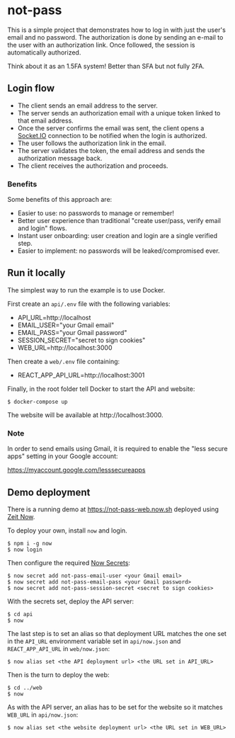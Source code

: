 # not-pass

This is a simple project that demonstrates how to log in with just the user's email and no password.
The authorization is done by sending an e-mail to the user with an authorization link.
Once followed, the session is automatically authorized.

Think about it as an 1.5FA system! Better than SFA but not fully 2FA.

## Login flow

- The client sends an email address to the server.
- The server sends an authorization email with a unique token linked to that email address.
- Once the server confirms the email was sent, the client opens a [Socket.IO](https://socket.io) connection to be notified when the login is authorized.
- The user follows the authorization link in the email.
- The server validates the token, the email address and sends the authorization message back.
- The client receives the authorization and proceeds.

### Benefits

Some benefits of this approach are:

- Easier to use: no passwords to manage or remember!
- Better user experience than traditional "create user/pass, verify email and login" flows.
- Instant user onboarding: user creation and login are a single verified step.
- Easier to implement: no passwords will be leaked/compromised ever.

## Run it locally

The simplest way to run the example is to use Docker.

First create an `api/.env` file with the following variables:

- API_URL=http://localhost
- EMAIL_USER="your Gmail email"
- EMAIL_PASS="your Gmail password"
- SESSION_SECRET="secret to sign cookies"
- WEB_URL=http://localhost:3000

Then create a `web/.env` file containing:

- REACT_APP_API_URL=http://localhost:3001

Finally, in the root folder tell Docker to start the API and website:

```console
$ docker-compose up
```

The website will be available at http://localhost:3000.

### Note

In order to send emails using Gmail, it is required to enable the "less secure apps" setting in your Google account:

https://myaccount.google.com/lesssecureapps

## Demo deployment

There is a running demo at https://not-pass-web.now.sh deployed using [Zeit Now](https://zeit.co/).

To deploy your own, install `now` and login.

```console
$ npm i -g now
$ now login
```

Then configure the required [Now Secrets](https://zeit.co/docs/v2/serverless-functions/env-and-secrets):

```console
$ now secret add not-pass-email-user <your Gmail email>
$ now secret add not-pass-email-pass <your Gmail password>
$ now secret add not-pass-session-secret <secret to sign cookies>
```

With the secrets set, deploy the API server:

```console
$ cd api
$ now
```

The last step is to set an alias so that deployment URL matches the one set in the `API_URL` environment variable set in `api/now.json` and `REACT_APP_API_URL` in `web/now.json`:

```console
$ now alias set <the API deployment url> <the URL set in API_URL>
```

Then is the turn to deploy the web:

```console
$ cd ../web
$ now
```

As with the API server, an alias has to be set for the website so it matches `WEB_URL` in `api/now.json`:

```console
$ now alias set <the website deployment url> <the URL set in WEB_URL>
```
